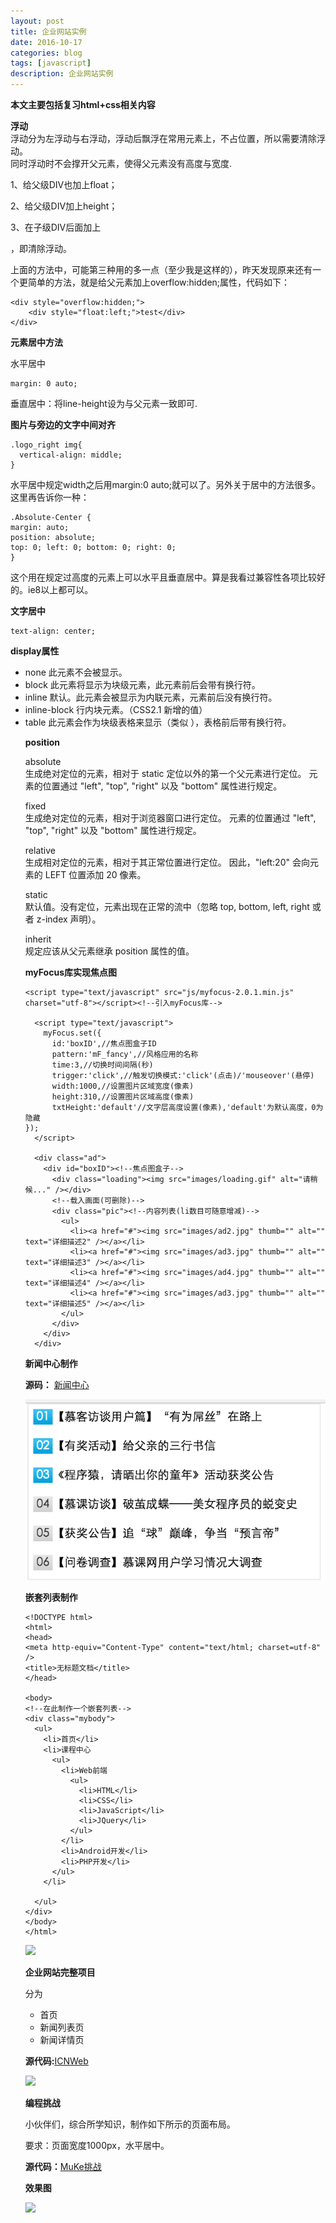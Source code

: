 ```yaml
---
layout: post
title: 企业网站实例
date: 2016-10-17
categories: blog
tags: [javascript]
description: 企业网站实例
---
```


**本文主要包括复习html+css相关内容**  

**浮动**          
浮动分为左浮动与右浮动，浮动后飘浮在常用元素上，不占位置，所以需要清除浮动。      
同时浮动时不会撑开父元素，使得父元素没有高度与宽度.     

1、给父级DIV也加上float；

2、给父级DIV加上height；

3、在子级DIV后面加上<div style="clear:both;"></div>，即清除浮动。

上面的方法中，可能第三种用的多一点（至少我是这样的），昨天发现原来还有一个更简单的方法，就是给父元素加上overflow:hidden;属性，代码如下：

```
<div style="overflow:hidden;">
    <div style="float:left;">test</div>
</div>
```

**元素居中方法**  

水平居中

```
margin: 0 auto;
```

垂直居中：将line-height设为与父元素一致即可.

**图片与旁边的文字中间对齐**   

```
.logo_right img{
  vertical-align: middle;
}
```

水平居中规定width之后用margin:0 auto;就可以了。另外关于居中的方法很多。这里再告诉你一种：

```
.Absolute-Center { 
margin: auto; 
position: absolute; 
top: 0; left: 0; bottom: 0; right: 0; 
} 
```

这个用在规定过高度的元素上可以水平且垂直居中。算是我看过兼容性各项比较好的。ie8以上都可以。

**文字居中** 

```
text-align: center;
```


**display属性**         

- none  此元素不会被显示。
- block 此元素将显示为块级元素，此元素前后会带有换行符。
- inline  默认。此元素会被显示为内联元素，元素前后没有换行符。
- inline-block  行内块元素。（CSS2.1 新增的值）
- table 此元素会作为块级表格来显示（类似 <table>），表格前后带有换行符。    

**position**       

absolute            
生成绝对定位的元素，相对于 static 定位以外的第一个父元素进行定位。
元素的位置通过 "left", "top", "right" 以及 "bottom" 属性进行规定。

fixed            
生成绝对定位的元素，相对于浏览器窗口进行定位。
元素的位置通过 "left", "top", "right" 以及 "bottom" 属性进行规定。   

relative               
生成相对定位的元素，相对于其正常位置进行定位。
因此，"left:20" 会向元素的 LEFT 位置添加 20 像素。

static         
默认值。没有定位，元素出现在正常的流中（忽略 top, bottom, left, right 或者 z-index 声明）。

inherit           
规定应该从父元素继承 position 属性的值。


**myFocus库实现焦点图**  

```
<script type="text/javascript" src="js/myfocus-2.0.1.min.js" charset="utf-8"></script><!--引入myFocus库-->

  <script type="text/javascript">
    myFocus.set({
      id:'boxID',//焦点图盒子ID
      pattern:'mF_fancy',//风格应用的名称
      time:3,//切换时间间隔(秒)
      trigger:'click',//触发切换模式:'click'(点击)/'mouseover'(悬停)
      width:1000,//设置图片区域宽度(像素)
      height:310,//设置图片区域高度(像素)
      txtHeight:'default'//文字层高度设置(像素),'default'为默认高度，0为隐藏
});
  </script>

  <div class="ad">
    <div id="boxID"><!--焦点图盒子-->
      <div class="loading"><img src="images/loading.gif" alt="请稍候..." /></div>
      <!--载入画面(可删除)-->
      <div class="pic"><!--内容列表(li数目可随意增减)-->
        <ul>
          <li><a href="#"><img src="images/ad2.jpg" thumb="" alt="" text="详细描述2" /></a></li>
          <li><a href="#"><img src="images/ad3.jpg" thumb="" alt="" text="详细描述3" /></a></li>
          <li><a href="#"><img src="images/ad4.jpg" thumb="" alt="" text="详细描述4" /></a></li>
          <li><a href="#"><img src="images/ad3.jpg" thumb="" alt="" text="详细描述5" /></a></li>
        </ul>
      </div>
    </div>
  </div>

```


**新闻中心制作**  

**源码：** [新闻中心](https://github.com/whuhan2013/freeCodeCampProject/blob/master/newsCenter.html)

![](https://raw.githubusercontent.com/whuhan2013/ImageRepertory/master/javascript/p2.png)

**嵌套列表制作** 

```
<!DOCTYPE html>
<html>
<head>
<meta http-equiv="Content-Type" content="text/html; charset=utf-8" />
<title>无标题文档</title>
</head>

<body>
<!--在此制作一个嵌套列表-->
<div class="mybody">
  <ul>
    <li>首页</li>
    <li>课程中心
      <ul>
        <li>Web前端
          <ul>
            <li>HTML</li>
            <li>CSS</li>
            <li>JavaScript</li>
            <li>JQuery</li>
          </ul>
        </li>
        <li>Android开发</li>
        <li>PHP开发</li>
      </ul>
    </li>

  </ul>
</div>
</body>
</html>
````

![](https://raw.githubusercontent.com/whuhan2013/ImageRepertory/master/javascript/p3.png)


**企业网站完整项目**  

分为  

- 首页
- 新闻列表页
- 新闻详情页

**源代码:**[ICNWeb](https://github.com/whuhan2013/freeCodeCampProject/tree/master/INCWeb)

![](https://raw.githubusercontent.com/whuhan2013/ImageRepertory/master/javascript/p4.png)

**编程挑战**

小伙伴们，综合所学知识，制作如下所示的页面布局。

要求：页面宽度1000px，水平居中。


**源代码：**[MuKe挑战](https://github.com/whuhan2013/freeCodeCampProject/tree/master/MUKEparactice)

**效果图**   

![](http://img.mukewang.com/53edabd70001532811161020.jpg)





